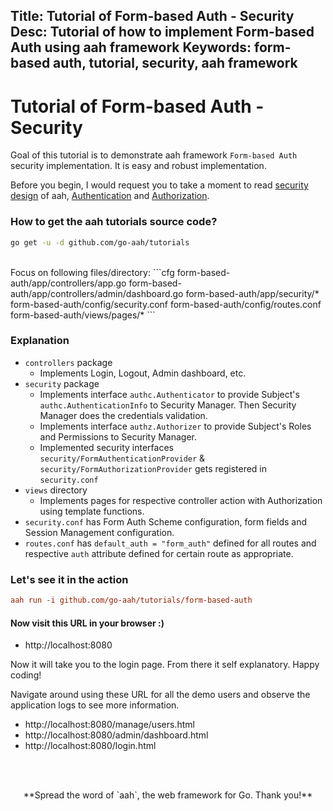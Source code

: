Title: Tutorial of Form-based Auth - Security
Desc: Tutorial of how to implement Form-based Auth using aah framework
Keywords: form-based auth, tutorial, security, aah framework
---
# Tutorial of Form-based Auth - Security

Goal of this tutorial is to demonstrate aah framework `Form-based Auth` security implementation. It is easy and robust implementation.

Before you begin, I would request you to take a moment to read [security design](/security-design.html) of aah, [Authentication](/authentication.html) and [Authorization](/authorization.html).

### How to get the aah tutorials source code?

```bash
go get -u -d github.com/go-aah/tutorials
```

<br>
Focus on following files/directory:
```cfg
  form-based-auth/app/controllers/app.go
  form-based-auth/app/controllers/admin/dashboard.go
  form-based-auth/app/security/*
  form-based-auth/config/security.conf
  form-based-auth/config/routes.conf
  form-based-auth/views/pages/*
```

### Explanation

  * `controllers` package
      - Implements Login, Logout, Admin dashboard, etc.
  * `security` package
      - Implements interface `authc.Authenticator` to provide Subject's `authc.AuthenticationInfo` to Security Manager. Then Security Manager does the credentials validation.
      - Implements interface `authz.Authorizer` to provide Subject's Roles and Permissions to Security Manager.
      - Implemented security interfaces `security/FormAuthenticationProvider` & `security/FormAuthorizationProvider` gets registered in `security.conf`
  * `views` directory
      - Implements pages for respective controller action with Authorization using template functions.
  * `security.conf` has Form Auth Scheme configuration, form fields and Session Management configuration.
  * `routes.conf` has `default_auth = "form_auth"` defined for all routes and respective `auth` attribute defined for certain route as appropriate.

### Let's see it in the action

```cfg
aah run -i github.com/go-aah/tutorials/form-based-auth
```

#### Now visit this URL in your browser :)

  * http://localhost:8080

Now it will take you to the login page. From there it self explanatory. Happy coding!

Navigate around using these URL for all the demo users and observe the application logs to see more information.

  * http://localhost:8080/manage/users.html
  * http://localhost:8080/admin/dashboard.html
  * http://localhost:8080/login.html

<br><br>
<center>**Spread the word of `aah`, the web framework for Go. Thank you!**</center>
